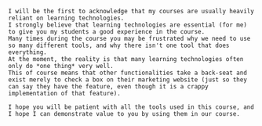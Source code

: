 ```{warning}
I will be the first to acknowledge that my courses are usually heavily reliant on learning technologies.
I strongly believe that learning technologies are essential (for me) to give you my students a good experience in the course.
Many times during the course you may be frustrated why we need to use so many different tools, and why there isn't one tool that does everything.
At the moment, the reality is that many learning technologies often only do *one thing* very well.
This of course means that other functionalities take a back-seat and exist merely to check a box on their marketing website (just so they can say they have the feature, even though it is a crappy implementation of that feature).

I hope you will be patient with all the tools used in this course, and I hope I can demonstrate value to you by using them in our course.
```

<!--
All tools used in the course will be used in a [FIPPA-compliant](https://universitycounsel.ubc.ca/subject-areas/access-and-privacy-general/access-to-information/about-fippa/) manner, with your privacy top of mind. 
New tools may be added to the course as the need arises, and I will update this section with the appropriate information and make an announcement if a new tool is added midway through a course.

There is no cost to the student for any of the tools used in this course.

```{tip}
Even though the tools above are required for this course, if you have a moral or legal objection to my use of these tools, please do reach out to me and we can likely find an acceptable accommodation.
```
-->
